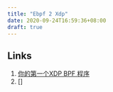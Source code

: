 ```yaml
---
title: "Ebpf 2 Xdp"
date: 2020-09-24T16:59:36+08:00
draft: true
---
```


## Links
1. [你的第一个XDP BPF 程序](https://davidlovezoe.club/wordpress/archives/937)
2. []